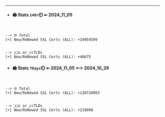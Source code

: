 

---
- #### 🖨️ **Stats** `24Hr`⏲️ ➼ 2024_11_05
```console


--> 🌐 Total
[+] New/ReNewed SSL Certs (ALL): +24954599


--> 🇦🇷 ar_ccTLDs
[+] New/ReNewed SSL Certs (ALL): +46675

```

- #### 🖨️ **Stats** `7Days`⏲️ ➼ 2024_11_05 <--> 2024_10_29
```console


--> 🌐 Total
[+] New/ReNewed SSL Certs (ALL): +130728903


--> 🇦🇷 ar_ccTLDs
[+] New/ReNewed SSL Certs (ALL): +218098

```

